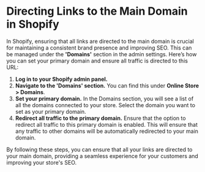 # Directing Links to the Main Domain in Shopify

In Shopify, ensuring that all links are directed to the main domain is crucial for maintaining a consistent brand presence and improving SEO. This can be managed under the **'Domains'** section in the admin settings. Here’s how you can set your primary domain and ensure all traffic is directed to this URL:

1. **Log in to your Shopify admin panel.**
2. **Navigate to the 'Domains' section.** You can find this under **Online Store > Domains**.
3. **Set your primary domain.** In the Domains section, you will see a list of all the domains connected to your store. Select the domain you want to set as your primary domain.
4. **Redirect all traffic to the primary domain.** Ensure that the option to redirect all traffic to this primary domain is enabled. This will ensure that any traffic to other domains will be automatically redirected to your main domain.

By following these steps, you can ensure that all your links are directed to your main domain, providing a seamless experience for your customers and improving your store's SEO.